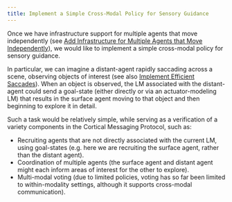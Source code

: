 ```yaml
---
title: Implement a Simple Cross-Modal Policy for Sensory Guidance
---
```


Once we have infrastructure support for multiple agents that move independently (see [Add Infrastructure for Multiple Agents that Move Independently](../framework-improvements/add-infrastructure-for-multiple-agents-that-move-independently.md)), we would like to implement a simple cross-modal policy for sensory guidance.

In particular, we can imagine a distant-agent rapidly saccading across a scene, observing objects of interest (see also [Implement Efficient Saccades](implement-efficient-saccades-driven-by-model-free-and-model-based-signals.md)). When an object is observed, the LM associated with the distant-agent could send a goal-state (either directly or via an actuator-modeling LM) that results in the surface agent moving to that object and then beginning to explore it in detail.

Such a task would be relatively simple, while serving as a verification of a variety components in the Cortical Messaging Protocol, such as:
- Recruiting agents that are not directly associated with the current LM, using goal-states (e.g. here we are recruiting the surface agent, rather than the distant agent).
- Coordination of multiple agents (the surface agent and distant agent might each inform areas of interest for the other to explore).
- Multi-modal voting (due to limited policies, voting has so far been limited to within-modality settings, although it supports cross-modal communication).